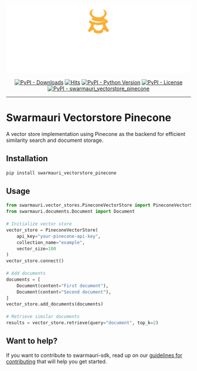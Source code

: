 
<!-- Dark OS/GitHub theme → show LIGHT PNG; Light → show DARK PNG -->
<picture>
  <source media="(prefers-color-scheme: dark)"  srcset="../../../assets/swarmauri_brand_frag_light.png">
  <source media="(prefers-color-scheme: light)" srcset="../../../assets/swarmauri_brand_frag_dark.png">
  <!-- Fallback below (see #2) -->
  <img alt="Project logo" src="../../../assets/swarmauri_brand_frag_dark.png" width="640">
</picture>


<p align="center">
    <a href="https://pypi.org/project/swarmauri_vectorstore_pinecone/">
        <img src="https://img.shields.io/pypi/dm/swarmauri_vectorstore_pinecone" alt="PyPI - Downloads"/></a>
    <a href="https://hits.sh/github.com/swarmauri/swarmauri-sdk/tree/master/pkgs/community/swarmauri_vectorstore_pinecone/">
        <img alt="Hits" src="https://hits.sh/github.com/swarmauri/swarmauri-sdk/tree/master/pkgs/community/swarmauri_vectorstore_pinecone.svg"/></a>
    <a href="https://pypi.org/project/swarmauri_vectorstore_pinecone/">
        <img src="https://img.shields.io/pypi/pyversions/swarmauri_vectorstore_pinecone" alt="PyPI - Python Version"/></a>
    <a href="https://pypi.org/project/swarmauri_vectorstore_pinecone/">
        <img src="https://img.shields.io/pypi/l/swarmauri_vectorstore_pinecone" alt="PyPI - License"/></a>
    <a href="https://pypi.org/project/swarmauri_vectorstore_pinecone/">
        <img src="https://img.shields.io/pypi/v/swarmauri_vectorstore_pinecone?label=swarmauri_vectorstore_pinecone&color=green" alt="PyPI - swarmauri_vectorstore_pinecone"/></a>
</p>

---

# Swarmauri Vectorstore Pinecone

A vector store implementation using Pinecone as the backend for efficient similarity search and document storage.

## Installation

```bash
pip install swarmauri_vectorstore_pinecone
```

## Usage

```python
from swarmauri.vector_stores.PineconeVectorStore import PineconeVectorStore
from swarmauri.documents.Document import Document

# Initialize vector store
vector_store = PineconeVectorStore(
    api_key="your-pinecone-api-key",
    collection_name="example",
    vector_size=100
)
vector_store.connect()

# Add documents
documents = [
    Document(content="First document"),
    Document(content="Second document"),
]
vector_store.add_documents(documents)

# Retrieve similar documents
results = vector_store.retrieve(query="document", top_k=2)
```

## Want to help?

If you want to contribute to swarmauri-sdk, read up on our [guidelines for contributing](https://github.com/swarmauri/swarmauri-sdk/blob/master/contributing.md) that will help you get started.
